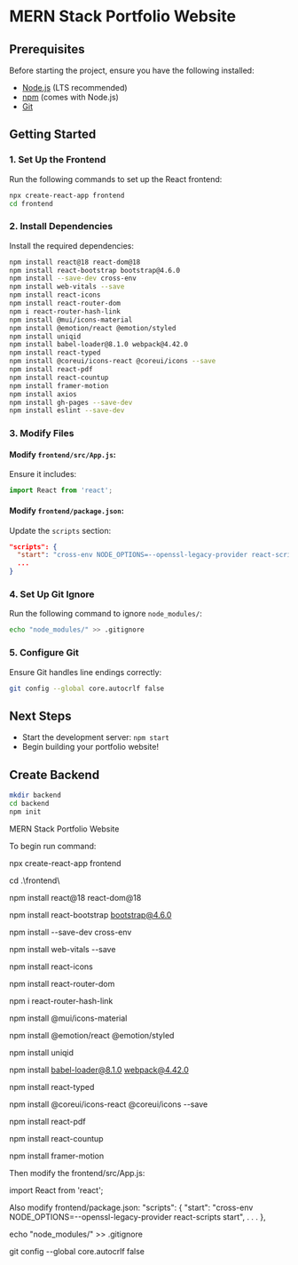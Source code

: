 # MERN Stack Portfolio Website

## Prerequisites
Before starting the project, ensure you have the following installed:
- [Node.js](https://nodejs.org/) (LTS recommended)
- [npm](https://www.npmjs.com/) (comes with Node.js)
- [Git](https://git-scm.com/)

## Getting Started
### 1. Set Up the Frontend
Run the following commands to set up the React frontend:

```sh
npx create-react-app frontend
cd frontend
```

### 2. Install Dependencies
Install the required dependencies:

```sh
npm install react@18 react-dom@18
npm install react-bootstrap bootstrap@4.6.0
npm install --save-dev cross-env
npm install web-vitals --save
npm install react-icons
npm install react-router-dom
npm i react-router-hash-link
npm install @mui/icons-material
npm install @emotion/react @emotion/styled
npm install uniqid
npm install babel-loader@8.1.0 webpack@4.42.0
npm install react-typed
npm install @coreui/icons-react @coreui/icons --save
npm install react-pdf
npm install react-countup
npm install framer-motion
npm install axios
npm install gh-pages --save-dev
npm install eslint --save-dev
```

### 3. Modify Files

#### Modify `frontend/src/App.js`:
Ensure it includes:
```js
import React from 'react';
```

#### Modify `frontend/package.json`:
Update the `scripts` section:
```json
"scripts": {
  "start": "cross-env NODE_OPTIONS=--openssl-legacy-provider react-scripts start",
  ...
}
```

### 4. Set Up Git Ignore
Run the following command to ignore `node_modules/`:
```sh
echo "node_modules/" >> .gitignore
```

### 5. Configure Git
Ensure Git handles line endings correctly:
```sh
git config --global core.autocrlf false
```

## Next Steps
- Start the development server: `npm start`
- Begin building your portfolio website!


## Create Backend
```sh
mkdir backend
cd backend
npm init
```


MERN Stack Portfolio Website

To begin run command:

npx create-react-app frontend

cd .\frontend\

npm install react@18 react-dom@18

npm install react-bootstrap bootstrap@4.6.0

npm install --save-dev cross-env

npm install web-vitals --save

npm install react-icons

npm install react-router-dom

npm i react-router-hash-link

npm install @mui/icons-material

npm install @emotion/react @emotion/styled

npm install uniqid

<!-- npm install --save-dev webpack babel-loader @babel/preset-env --legacy-peer-deps -->

npm install babel-loader@8.1.0 webpack@4.42.0

npm install react-typed

npm install @coreui/icons-react @coreui/icons --save

npm install react-pdf

npm install react-countup

npm install framer-motion

Then modify the frontend/src/App.js:

import React from 'react';

Also modify frontend/package.json:
 "scripts": {
    "start": "cross-env NODE_OPTIONS=--openssl-legacy-provider react-scripts start",
    .
    .
    .
  },

echo "node_modules/" >> .gitignore

git config --global core.autocrlf false   